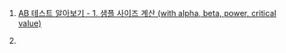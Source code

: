 

1. [AB 테스트 알아보기 - 1. 샘플 사이즈 계산 (with alpha, beta, power, critical value)](https://jinwoo1990.github.io/statistics/ab-test-sample-size/)

2.